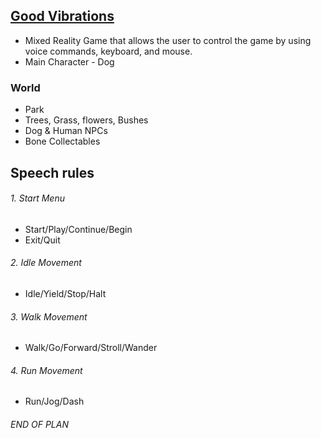 ## <u>Good Vibrations</u>
* Mixed Reality Game that allows the user to control the game by using voice commands, keyboard, and mouse.
* Main Character - Dog

### World
  * Park
  * Trees, Grass, flowers, Bushes
  * Dog & Human NPCs
  * Bone Collectables

## Speech rules
###### 1. Start Menu
 * Start/Play/Continue/Begin
 * Exit/Quit

###### 2. Idle Movement
  * Idle/Yield/Stop/Halt


###### 3. Walk Movement
  * Walk/Go/Forward/Stroll/Wander


###### 4. Run Movement
  * Run/Jog/Dash

###### END OF PLAN
